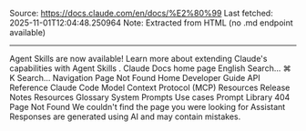 Source: https://docs.claude.com/en/docs/%E2%80%99
Last fetched: 2025-11-01T12:04:48.250964
Note: Extracted from HTML (no .md endpoint available)

---

Agent Skills are now available!
Learn more about extending Claude's capabilities with Agent Skills
.
Claude Docs
home page
English
Search...
⌘
K
Search...
Navigation
Page Not Found
Home
Developer Guide
API Reference
Claude Code
Model Context Protocol (MCP)
Resources
Release Notes
Resources
Glossary
System Prompts
Use cases
Prompt Library
404
Page Not Found
We couldn't find the page you were looking for
Assistant
Responses are generated using AI and may contain mistakes.